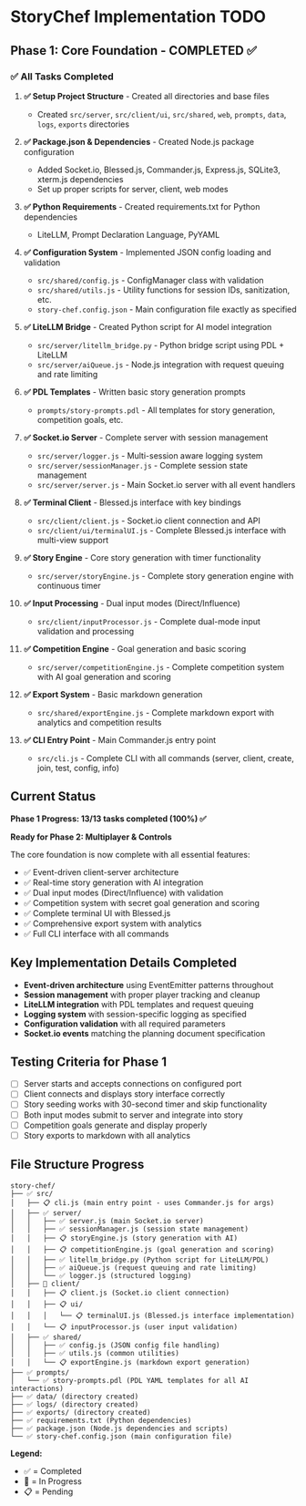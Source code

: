 # StoryChef Implementation TODO

## Phase 1: Core Foundation - COMPLETED ✅

### ✅ All Tasks Completed

1. **✅ Setup Project Structure** - Created all directories and base files
   - Created `src/server`, `src/client/ui`, `src/shared`, `web`, `prompts`, `data`, `logs`, `exports` directories

2. **✅ Package.json & Dependencies** - Created Node.js package configuration
   - Added Socket.io, Blessed.js, Commander.js, Express.js, SQLite3, xterm.js dependencies
   - Set up proper scripts for server, client, web modes

3. **✅ Python Requirements** - Created requirements.txt for Python dependencies
   - LiteLLM, Prompt Declaration Language, PyYAML

4. **✅ Configuration System** - Implemented JSON config loading and validation
   - `src/shared/config.js` - ConfigManager class with validation
   - `src/shared/utils.js` - Utility functions for session IDs, sanitization, etc.
   - `story-chef.config.json` - Main configuration file exactly as specified

5. **✅ LiteLLM Bridge** - Created Python script for AI model integration
   - `src/server/litellm_bridge.py` - Python bridge script using PDL + LiteLLM
   - `src/server/aiQueue.js` - Node.js integration with request queuing and rate limiting

6. **✅ PDL Templates** - Written basic story generation prompts
   - `prompts/story-prompts.pdl` - All templates for story generation, competition goals, etc.

7. **✅ Socket.io Server** - Complete server with session management
   - `src/server/logger.js` - Multi-session aware logging system
   - `src/server/sessionManager.js` - Complete session state management
   - `src/server/server.js` - Main Socket.io server with all event handlers

8. **✅ Terminal Client** - Blessed.js interface with key bindings
   - `src/client/client.js` - Socket.io client connection and API
   - `src/client/ui/terminalUI.js` - Complete Blessed.js interface with multi-view support

9. **✅ Story Engine** - Core story generation with timer functionality
   - `src/server/storyEngine.js` - Complete story generation engine with continuous timer

10. **✅ Input Processing** - Dual input modes (Direct/Influence)
    - `src/client/inputProcessor.js` - Complete dual-mode input validation and processing

11. **✅ Competition Engine** - Goal generation and basic scoring
    - `src/server/competitionEngine.js` - Complete competition system with AI goal generation and scoring

12. **✅ Export System** - Basic markdown generation
    - `src/shared/exportEngine.js` - Complete markdown export with analytics and competition results

13. **✅ CLI Entry Point** - Main Commander.js entry point
    - `src/cli.js` - Complete CLI with all commands (server, client, create, join, test, config, info)

## Current Status

**Phase 1 Progress: 13/13 tasks completed (100%) ✅**

**Ready for Phase 2: Multiplayer & Controls**

The core foundation is now complete with all essential features:
- ✅ Event-driven client-server architecture  
- ✅ Real-time story generation with AI integration
- ✅ Dual input modes (Direct/Influence) with validation
- ✅ Competition system with secret goal generation and scoring
- ✅ Complete terminal UI with Blessed.js
- ✅ Comprehensive export system with analytics
- ✅ Full CLI interface with all commands

## Key Implementation Details Completed

- **Event-driven architecture** using EventEmitter patterns throughout
- **Session management** with proper player tracking and cleanup
- **LiteLLM integration** with PDL templates and request queuing
- **Logging system** with session-specific logging as specified
- **Configuration validation** with all required parameters
- **Socket.io events** matching the planning document specification

## Testing Criteria for Phase 1

- [ ] Server starts and accepts connections on configured port
- [ ] Client connects and displays story interface correctly  
- [ ] Story seeding works with 30-second timer and skip functionality
- [ ] Both input modes submit to server and integrate into story
- [ ] Competition goals generate and display properly
- [ ] Story exports to markdown with all analytics

## File Structure Progress

```
story-chef/
├── ✅ src/
│   ├── 📋 cli.js (main entry point - uses Commander.js for args)
│   ├── ✅ server/
│   │   ├── ✅ server.js (main Socket.io server)
│   │   ├── ✅ sessionManager.js (session state management)
│   │   ├── 📋 storyEngine.js (story generation with AI)
│   │   ├── 📋 competitionEngine.js (goal generation and scoring)
│   │   ├── ✅ litellm_bridge.py (Python script for LiteLLM/PDL)
│   │   ├── ✅ aiQueue.js (request queuing and rate limiting)
│   │   └── ✅ logger.js (structured logging)
│   ├── 🔄 client/
│   │   ├── 📋 client.js (Socket.io client connection)
│   │   ├── 📋 ui/
│   │   │   └── 📋 terminalUI.js (Blessed.js interface implementation)
│   │   └── 📋 inputProcessor.js (user input validation)
│   ├── ✅ shared/
│   │   ├── ✅ config.js (JSON config file handling)
│   │   ├── ✅ utils.js (common utilities)
│   │   └── 📋 exportEngine.js (markdown export generation)
├── ✅ prompts/
│   └── ✅ story-prompts.pdl (PDL YAML templates for all AI interactions)
├── ✅ data/ (directory created)
├── ✅ logs/ (directory created)
├── ✅ exports/ (directory created)
├── ✅ requirements.txt (Python dependencies)
├── ✅ package.json (Node.js dependencies and scripts)
└── ✅ story-chef.config.json (main configuration file)
```

**Legend:**
- ✅ = Completed
- 🔄 = In Progress  
- 📋 = Pending
